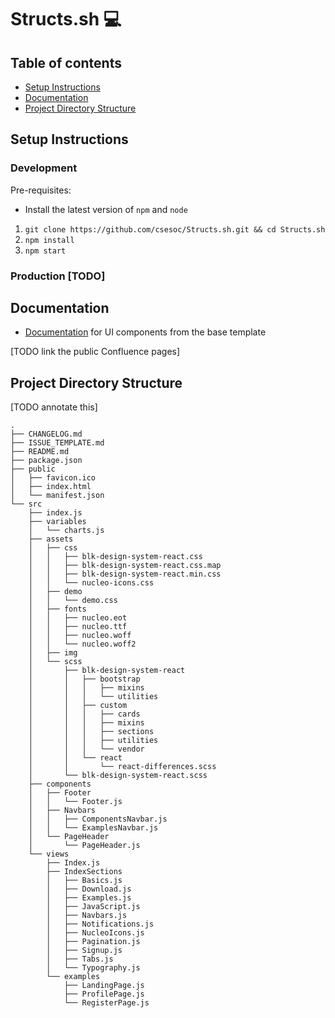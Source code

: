 # Structs.sh 💻

## Table of contents

* [Setup Instructions](#setup-instructions)
* [Documentation](#documentation)
* [Project Directory Structure](#project-directory-structure)

## Setup Instructions
### Development

Pre-requisites:
- Install the latest version of `npm` and `node`

1. `git clone https://github.com/csesoc/Structs.sh.git && cd Structs.sh`
2. `npm install`
3. `npm start`

### Production [TODO]

## Documentation

- <a href="https://demos.creative-tim.com/blk-design-system-react/#/documentation/overview">Documentation</a> for UI components from the base template

[TODO link the public Confluence pages]

## Project Directory Structure

[TODO annotate this]

```
.
├── CHANGELOG.md
├── ISSUE_TEMPLATE.md
├── README.md
├── package.json
├── public
│   ├── favicon.ico
│   ├── index.html
│   └── manifest.json
└── src
    ├── index.js
    ├── variables
    │   └── charts.js
    ├── assets
    │   ├── css
    │   │   ├── blk-design-system-react.css
    │   │   ├── blk-design-system-react.css.map
    │   │   ├── blk-design-system-react.min.css
    │   │   └── nucleo-icons.css
    │   ├── demo
    │   │   └── demo.css
    │   ├── fonts
    │   │   ├── nucleo.eot
    │   │   ├── nucleo.ttf
    │   │   ├── nucleo.woff
    │   │   └── nucleo.woff2
    │   ├── img
    │   └── scss
    │       ├── blk-design-system-react
    │       │   ├── bootstrap
    │       │   │   ├── mixins
    │       │   │   └── utilities
    │       │   ├── custom
    │       │   │   ├── cards
    │       │   │   ├── mixins
    │       │   │   ├── sections
    │       │   │   ├── utilities
    │       │   │   └── vendor
    │       │   └── react
    │       │       └── react-differences.scss
    │       └── blk-design-system-react.scss
    ├── components
    │   ├── Footer
    │   │   └── Footer.js
    │   ├── Navbars
    │   │   ├── ComponentsNavbar.js
    │   │   └── ExamplesNavbar.js
    │   └── PageHeader
    │       └── PageHeader.js
    └── views
        ├── Index.js
        ├── IndexSections
        │   ├── Basics.js
        │   ├── Download.js
        │   ├── Examples.js
        │   ├── JavaScript.js
        │   ├── Navbars.js
        │   ├── Notifications.js
        │   ├── NucleoIcons.js
        │   ├── Pagination.js
        │   ├── Signup.js
        │   ├── Tabs.js
        │   └── Typography.js
        └── examples
            ├── LandingPage.js
            ├── ProfilePage.js
            └── RegisterPage.js
```
